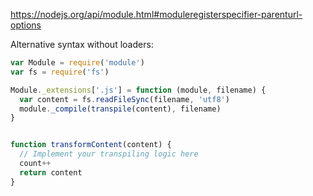https://nodejs.org/api/module.html#moduleregisterspecifier-parenturl-options


Alternative syntax without loaders:

```js
var Module = require('module')
var fs = require('fs')

Module._extensions['.js'] = function (module, filename) {
  var content = fs.readFileSync(filename, 'utf8')
  module._compile(transpile(content), filename)
}


function transformContent(content) {
  // Implement your transpiling logic here
  count++
  return content
}
```
